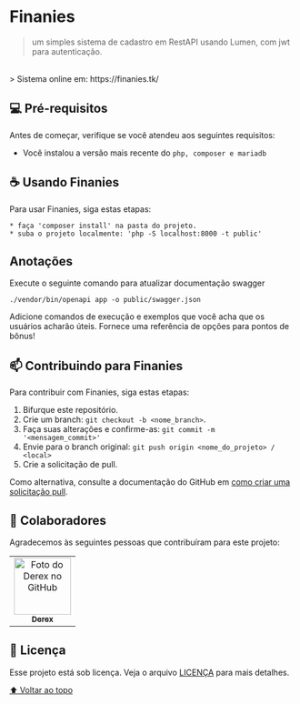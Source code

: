 # Finanies

> um simples sistema de cadastro em RestAPI usando Lumen, com jwt para autenticação. 
<br>
> Sistema online em: https://finanies.tk/

## 💻 Pré-requisitos

Antes de começar, verifique se você atendeu aos seguintes requisitos:

* Você instalou a versão mais recente do `php, composer e mariadb`

## ☕ Usando Finanies

Para usar Finanies, siga estas etapas:

```
* faça 'composer install' na pasta do projeto.
* suba o projeto localmente: 'php -S localhost:8000 -t public'
```

## Anotações
Execute o seguinte comando para atualizar documentação swagger
```
./vendor/bin/openapi app -o public/swagger.json
```

Adicione comandos de execução e exemplos que você acha que os usuários acharão úteis. Fornece uma referência de opções para pontos de bônus!

## 📫 Contribuindo para Finanies

Para contribuir com Finanies, siga estas etapas:

1. Bifurque este repositório.
2. Crie um branch: `git checkout -b <nome_branch>`.
3. Faça suas alterações e confirme-as: `git commit -m '<mensagem_commit>'`
4. Envie para o branch original: `git push origin <nome_do_projeto> / <local>`
5. Crie a solicitação de pull.

Como alternativa, consulte a documentação do GitHub em [como criar uma solicitação pull](https://help.github.com/en/github/collaborating-with-issues-and-pull-requests/creating-a-pull-request).

## 🤝 Colaboradores

Agradecemos às seguintes pessoas que contribuíram para este projeto:

<table>
  <tr>
    <td align="center">
      <a href="#">
        <img src="https://avatars.githubusercontent.com/u/25256951" width="100px;" alt="Foto do Derex no GitHub"/><br>
        <sub>
          <b>Derex</b>
        </sub>
      </a>
    </td>
  </tr>
</table>

## 📝 Licença

Esse projeto está sob licença. Veja o arquivo [LICENÇA](LICENSE.md) para mais detalhes.

[⬆ Voltar ao topo](#Finanies)<br>
